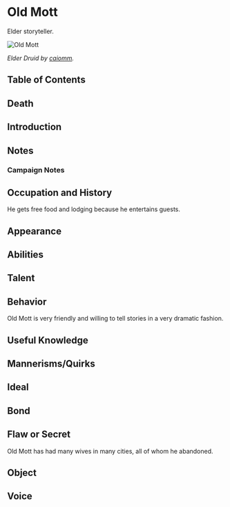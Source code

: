 # Old Mott <!-- omit in toc -->

Elder storyteller.

![Old Mott](https://images-wixmp-ed30a86b8c4ca887773594c2.wixmp.com/f/a27d59af-8edf-4418-8d57-562a31604113/d7ar12n-57f918bc-e6a5-4551-ae75-89cf6ab79088.jpg?token=eyJ0eXAiOiJKV1QiLCJhbGciOiJIUzI1NiJ9.eyJzdWIiOiJ1cm46YXBwOjdlMGQxODg5ODIyNjQzNzNhNWYwZDQxNWVhMGQyNmUwIiwiaXNzIjoidXJuOmFwcDo3ZTBkMTg4OTgyMjY0MzczYTVmMGQ0MTVlYTBkMjZlMCIsIm9iaiI6W1t7InBhdGgiOiJcL2ZcL2EyN2Q1OWFmLThlZGYtNDQxOC04ZDU3LTU2MmEzMTYwNDExM1wvZDdhcjEybi01N2Y5MThiYy1lNmE1LTQ1NTEtYWU3NS04OWNmNmFiNzkwODguanBnIn1dXSwiYXVkIjpbInVybjpzZXJ2aWNlOmZpbGUuZG93bmxvYWQiXX0.F4aTmHxxQ1LTAWlDozFPsMSK6muxPpVk4TcDwNniUc8)

*Elder Druid by [caiomm](https://www.deviantart.com/caiomm).*

## Table of Contents <!-- omit in toc -->

## Death

## Introduction

## Notes

### Campaign Notes

## Occupation and History

He gets free food and lodging because he entertains guests.

## Appearance

## Abilities

## Talent

## Behavior

Old Mott is very friendly and willing to tell stories in a very dramatic fashion.

## Useful Knowledge

## Mannerisms/Quirks

## Ideal

## Bond

## Flaw or Secret

Old Mott has had many wives in many cities, all of whom he abandoned.

## Object

## Voice
